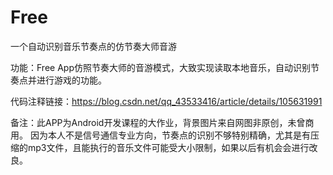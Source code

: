 # Free
一个自动识别音乐节奏点的仿节奏大师音游

功能：Free App仿照节奏大师的音游模式，大致实现读取本地音乐，自动识别节奏点并进行游戏的功能。

代码注释链接：https://blog.csdn.net/qq_43533416/article/details/105631991

备注：此APP为Android开发课程的大作业，背景图片来自网图非原创，未曾商用。
因为本人不是信号通信专业方向，节奏点的识别不够特别精确，尤其是有压缩的mp3文件，且能执行的音乐文件可能受大小限制，如果以后有机会会进行改良。
